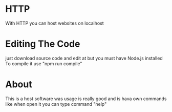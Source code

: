 # HTTP
 With HTTP you can host websites on localhost
<h1>Editing The Code</h1>
just download source code and edit at but you must have Node.js installed<br>To compile it use "npm run compile"
<h1>About</h1>
This is a host software was usage is really good and is hava own commands like when open it you can type command "help"

